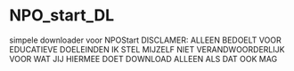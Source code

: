 # NPO_start_DL
simpele downloader voor NPOStart
DISCLAMER: ALLEEN BEDOELT VOOR EDUCATIEVE DOELEINDEN
IK STEL MIJZELF NIET VERANDWOORDERLIJK VOOR WAT JIJ HIERMEE DOET
DOWNLOAD ALLEEN ALS DAT OOK MAG

